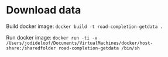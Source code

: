 # Download data

Build docker image:
```docker build -t road-completion-getdata . ```

Run docker image:
``` docker run -ti -v /Users/jodideloof/Documents/VirtualMachines/docker/host-share:/sharedfolder road-completion-getdata /bin/sh ```

